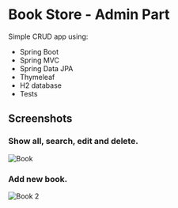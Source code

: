 # Book Store - Admin Part

Simple CRUD app using:
- Spring Boot
- Spring MVC 
- Spring Data JPA 
- Thymeleaf
- H2 database
- Tests

## Screenshots
### Show all, search, edit and delete.
![Book](https://user-images.githubusercontent.com/89692428/164022599-fa9c6c68-9f4c-4452-92f2-445dfeb5817e.png)

### Add new book.
![Book 2](https://user-images.githubusercontent.com/89692428/164022616-68dda37b-7987-44ae-8ff6-03c1463fb5e7.png)
